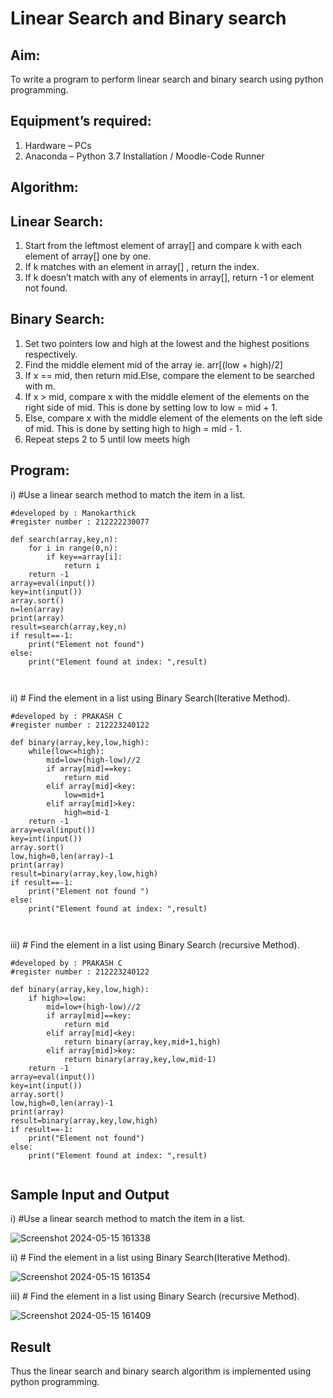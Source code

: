 # Linear Search and Binary search
## Aim:
To write a program to perform linear search and binary search using python programming.
## Equipment’s required:
1.	Hardware – PCs
2.	Anaconda – Python 3.7 Installation / Moodle-Code Runner
## Algorithm:
## Linear Search:
1.	Start from the leftmost element of array[] and compare k with each element of array[] one by one.
2.	If k matches with an element in array[] , return the index.
3.	If k doesn’t match with any of elements in array[], return -1 or element not found.
## Binary Search:
1.	Set two pointers low and high at the lowest and the highest positions respectively.
2.	Find the middle element mid of the array ie. arr[(low + high)/2]
3.	If x == mid, then return mid.Else, compare the element to be searched with m.
4.	If x > mid, compare x with the middle element of the elements on the right side of mid. This is done by setting low to low = mid + 1.
5.	Else, compare x with the middle element of the elements on the left side of mid. This is done by setting high to high = mid - 1.
6.	Repeat steps 2 to 5 until low meets high
## Program:
i)	#Use a linear search method to match the item in a list.
```
#developed by : Manokarthick
#register number : 212222230077

def search(array,key,n):
    for i in range(0,n):
        if key==array[i]:
            return i
    return -1
array=eval(input())
key=int(input())
array.sort()
n=len(array)
print(array)
result=search(array,key,n)
if result==-1:
    print("Element not found")
else:
    print("Element found at index: ",result)



```
ii)	# Find the element in a list using Binary Search(Iterative Method).
```
#developed by : PRAKASH C
#register number : 212223240122

def binary(array,key,low,high):
    while(low<=high):
        mid=low+(high-low)//2
        if array[mid]==key:
            return mid
        elif array[mid]<key:
            low=mid+1
        elif array[mid]>key:
            high=mid-1
    return -1
array=eval(input())
key=int(input())
array.sort()
low,high=0,len(array)-1
print(array)
result=binary(array,key,low,high)
if result==-1:
    print("Element not found ")
else:
    print("Element found at index: ",result)



```
iii)	# Find the element in a list using Binary Search (recursive Method).
```
#developed by : PRAKASH C
#register number : 212223240122

def binary(array,key,low,high):
    if high>=low:
        mid=low+(high-low)//2
        if array[mid]==key:
            return mid
        elif array[mid]<key:
            return binary(array,key,mid+1,high)
        elif array[mid]>key:
            return binary(array,key,low,mid-1)
    return -1
array=eval(input())
key=int(input())
array.sort()
low,high=0,len(array)-1
print(array)
result=binary(array,key,low,high)
if result==-1:
    print("Element not found")
else:
    print("Element found at index: ",result)


```
## Sample Input and Output

i)	#Use a linear search method to match the item in a list.

![Screenshot 2024-05-15 161338](https://github.com/Prakash-Chandran/Search-Algorithms/assets/147120899/0f0878be-b4e6-4d36-98e5-63d1841bfe94)

ii)	# Find the element in a list using Binary Search(Iterative Method).

![Screenshot 2024-05-15 161354](https://github.com/Prakash-Chandran/Search-Algorithms/assets/147120899/2b2f10f0-5503-4a78-a58b-0c95e7122ce6)

iii)	# Find the element in a list using Binary Search (recursive Method).

![Screenshot 2024-05-15 161409](https://github.com/Prakash-Chandran/Search-Algorithms/assets/147120899/7218063c-d6c3-41dc-8761-d49e19fd5401)


## Result
Thus the linear search and binary search algorithm is implemented using python programming.
